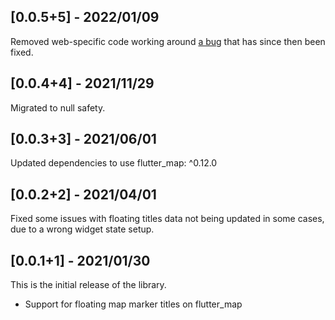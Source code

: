 ## [0.0.5+5] - 2022/01/09

Removed web-specific code working around [a bug](https://github.com/flutter/flutter/issues/46683) that has since then been fixed.

## [0.0.4+4] - 2021/11/29

Migrated to null safety.

## [0.0.3+3] - 2021/06/01

Updated dependencies to use flutter_map: ^0.12.0

## [0.0.2+2] - 2021/04/01

Fixed some issues with floating titles data not being updated in some cases, due to a wrong widget state setup.

## [0.0.1+1] - 2021/01/30

This is the initial release of the library.

* Support for floating map marker titles on flutter_map
